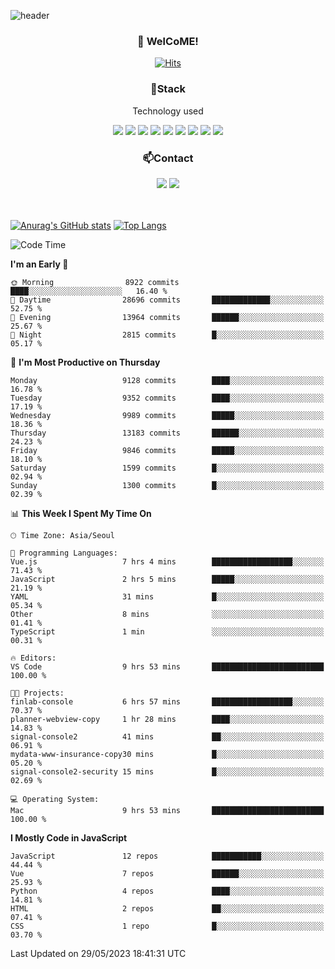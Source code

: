 ![header](https://capsule-render.vercel.app/api?type=waving&color=gradient&height=200&text=Kyungjoon&fontAlign=70&fontAlignY=40&animation=twinkling)

<h3 align="center">👋 WelCoME!</h3>

<div align=center>
  
[![Hits](https://hits.seeyoufarm.com/api/count/incr/badge.svg?url=https%3A%2F%2Fgithub.com%2Fuvula6921&count_bg=%2322BAC9&title_bg=%23827F7F&icon=iconify.svg&icon_color=%2325A27F&title=visits&edge_flat=false)](https://hits.seeyoufarm.com)
  
</div>
<h3 align="center">📌Stack</h3>
<p align="center">Technology used</p>
<div align="center"><img src="https://img.shields.io/badge/HTML5-E34F26?style=flat-square&logo=HTML5&logoColor=white"></img> <img src="https://img.shields.io/badge/CSS3-0A84FF?style=flat-square&logo=CSS3&logoColor=white"></img> <img src="https://img.shields.io/badge/JavaScript-FFCD11?style=flat-square&logo=JavaScript&logoColor=white"></img> <img src="https://img.shields.io/badge/React-00BCF6?style=flat-square&logo=React&logoColor=white"></img> <img src="https://img.shields.io/badge/jQuery-3655FF?style=flat-square&logo=jQuery&logoColor=white"></img> <img src="https://img.shields.io/badge/Ruby-E0115F?style=flat-square&logo=Ruby&logoColor=white"></img> <img src="https://img.shields.io/badge/Python-4B8BBE?style=flat-square&logo=Python&logoColor=white"></img> <img src="https://img.shields.io/badge/Vue-4FC08D?style=flat-square&logo=Vue.js&logoColor=white"></img> <img src="https://img.shields.io/badge/Nuxt-00DC82?style=flat-square&logo=Nuxt.js&logoColor=white"></img></div>

<h3 align="center">📫Contact</h3>
<div align="center"><a href="https://velog.io/@uvula6921/"><img src="https://img.shields.io/badge/Blog-20c997?style=flat-square&logo=V&logoColor=white"/></a> <a href="pkj6921@gmail.com"><img src="https://img.shields.io/badge/Gmail-EA4335?style=flat-square&logo=Gmail&logoColor=white"/></a></div>
<br>
<br>

[![Anurag's GitHub stats](https://github-readme-stats.vercel.app/api?username=uvula6921&hide=stars,issues&show_icons=true&count_private=true&theme=tokyonight)](https://github.com/anuraghazra/github-readme-stats)
[![Top Langs](https://github-readme-stats.vercel.app/api/top-langs/?username=uvula6921&hide=css,jupyter%20notebook,html&exclude_repo=uvula6921,uvula6921.github.io&layout=compact&langs_count=8)](https://github.com/anuraghazra/github-readme-stats)

<!--START_SECTION:waka-->
![Code Time](http://img.shields.io/badge/Code%20Time-1%2C609%20hrs%2036%20mins-blue)

**I'm an Early 🐤** 

```text
🌞 Morning                8922 commits        ████░░░░░░░░░░░░░░░░░░░░░   16.40 % 
🌆 Daytime                28696 commits       █████████████░░░░░░░░░░░░   52.75 % 
🌃 Evening                13964 commits       ██████░░░░░░░░░░░░░░░░░░░   25.67 % 
🌙 Night                  2815 commits        █░░░░░░░░░░░░░░░░░░░░░░░░   05.17 % 
```
📅 **I'm Most Productive on Thursday** 

```text
Monday                   9128 commits        ████░░░░░░░░░░░░░░░░░░░░░   16.78 % 
Tuesday                  9352 commits        ████░░░░░░░░░░░░░░░░░░░░░   17.19 % 
Wednesday                9989 commits        █████░░░░░░░░░░░░░░░░░░░░   18.36 % 
Thursday                 13183 commits       ██████░░░░░░░░░░░░░░░░░░░   24.23 % 
Friday                   9846 commits        █████░░░░░░░░░░░░░░░░░░░░   18.10 % 
Saturday                 1599 commits        █░░░░░░░░░░░░░░░░░░░░░░░░   02.94 % 
Sunday                   1300 commits        █░░░░░░░░░░░░░░░░░░░░░░░░   02.39 % 
```


📊 **This Week I Spent My Time On** 

```text
🕑︎ Time Zone: Asia/Seoul

💬 Programming Languages: 
Vue.js                   7 hrs 4 mins        ██████████████████░░░░░░░   71.43 % 
JavaScript               2 hrs 5 mins        █████░░░░░░░░░░░░░░░░░░░░   21.19 % 
YAML                     31 mins             █░░░░░░░░░░░░░░░░░░░░░░░░   05.34 % 
Other                    8 mins              ░░░░░░░░░░░░░░░░░░░░░░░░░   01.41 % 
TypeScript               1 min               ░░░░░░░░░░░░░░░░░░░░░░░░░   00.31 % 

🔥 Editors: 
VS Code                  9 hrs 53 mins       █████████████████████████   100.00 % 

🐱‍💻 Projects: 
finlab-console           6 hrs 57 mins       ██████████████████░░░░░░░   70.37 % 
planner-webview-copy     1 hr 28 mins        ████░░░░░░░░░░░░░░░░░░░░░   14.83 % 
signal-console2          41 mins             ██░░░░░░░░░░░░░░░░░░░░░░░   06.91 % 
mydata-www-insurance-copy30 mins             █░░░░░░░░░░░░░░░░░░░░░░░░   05.20 % 
signal-console2-security 15 mins             █░░░░░░░░░░░░░░░░░░░░░░░░   02.69 % 

💻 Operating System: 
Mac                      9 hrs 53 mins       █████████████████████████   100.00 % 
```

**I Mostly Code in JavaScript** 

```text
JavaScript               12 repos            ███████████░░░░░░░░░░░░░░   44.44 % 
Vue                      7 repos             ██████░░░░░░░░░░░░░░░░░░░   25.93 % 
Python                   4 repos             ████░░░░░░░░░░░░░░░░░░░░░   14.81 % 
HTML                     2 repos             ██░░░░░░░░░░░░░░░░░░░░░░░   07.41 % 
CSS                      1 repo              █░░░░░░░░░░░░░░░░░░░░░░░░   03.70 % 
```




 Last Updated on 29/05/2023 18:41:31 UTC
<!--END_SECTION:waka-->
